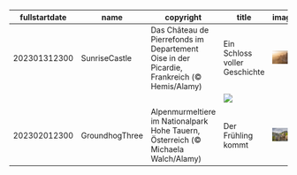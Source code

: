 |fullstartdate|name|copyright|title|image|
|--|--|--|--|--|
202301312300|SunriseCastle|Das Château de Pierrefonds im Departement Oise in der Picardie, Frankreich (© Hemis/Alamy)|Ein Schloss voller Geschichte|![](/de-DE/2023/02/202301312300SunriseCastle.jpg)|
||||![](/de-DE/2023/02/.jpg)|
202302012300|GroundhogThree|Alpenmurmeltiere im Nationalpark Hohe Tauern, Österreich (© Michaela Walch/Alamy)|Der Frühling kommt|![](/de-DE/2023/02/202302012300GroundhogThree.jpg)|
